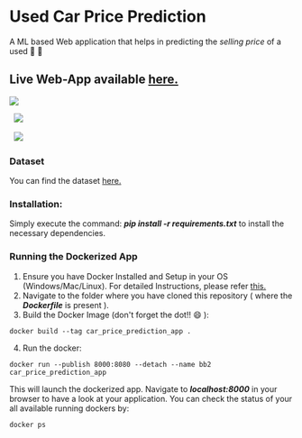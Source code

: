 # Used Car Price Prediction
A ML based Web application that helps in predicting the *selling price* of a used 🚗 🚙

## Live Web-App available [here.](https://car-price-predict-app.herokuapp.com/)
<kbd>
<img src="https://user-images.githubusercontent.com/29462447/103283321-44386700-49fe-11eb-8047-3d91c5bbae35.png" data-canonical-src="https://user-images.githubusercontent.com/29462447/103283321-44386700-49fe-11eb-8047-3d91c5bbae35.png"/> 
</kbd>

&nbsp;
<kbd>
<img src="https://user-images.githubusercontent.com/29462447/103283342-54504680-49fe-11eb-9a03-5695d925600b.png" data-canonical-src="https://user-images.githubusercontent.com/29462447/103283342-54504680-49fe-11eb-9a03-5695d925600b.png"/> 
</kbd>

&nbsp;
<kbd>
<img src="https://user-images.githubusercontent.com/29462447/103283363-616d3580-49fe-11eb-9343-7a72872e1048.png" data-canonical-src="https://user-images.githubusercontent.com/29462447/103283363-616d3580-49fe-11eb-9343-7a72872e1048.png"/> 
</kbd>

### Dataset
You can find the dataset [here.](https://www.kaggle.com/nehalbirla/vehicle-dataset-from-cardekho)

### Installation:
Simply execute the command: ***pip install -r requirements.txt*** to install the necessary dependencies.

### Running the Dockerized App
1. Ensure you have Docker Installed and Setup in your OS (Windows/Mac/Linux). For detailed Instructions, please refer [this.](https://docs.docker.com/engine/install/)
2. Navigate to the folder where you have cloned this repository ( where the ***Dockerfile*** is present ).
3. Build the Docker Image (don't forget the dot!! :smile: ): 
```
docker build --tag car_price_prediction_app .
```
4. Run the docker:
```
docker run --publish 8000:8080 --detach --name bb2 car_price_prediction_app
```

This will launch the dockerized app. Navigate to ***localhost:8000*** in your browser to have a look at your application. You can check the status of your all available running dockers by:
```
docker ps
```
